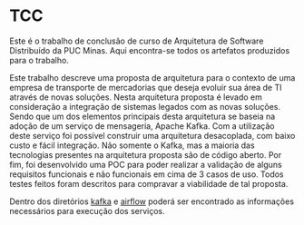 # TCC
Este é o trabalho de conclusão de curso de Arquitetura de Software Distribuído da PUC Minas.
Aqui encontra-se todos os artefatos produzidos para o trabalho.

Este trabalho descreve uma proposta de arquitetura para o contexto de uma empresa de transporte de mercadorias que
deseja evoluir sua área de TI através de novas soluções. Nesta arquitetura proposta é levado em consideração a
integração de sistemas legados com as novas soluções. Sendo que um dos elementos principais desta arquitetura se
baseia na adoção de um serviço de mensageria, Apache Kafka. Com a utilização deste serviço foi possível construir
uma arquitetura desacoplada, com baixo custo e fácil integração. Não somente o Kafka, mas a maioria das tecnologias
presentes na arquitetura proposta são de código aberto. Por fim, foi desenvolvido uma POC para poder realizar
a validação de alguns requisitos funcionais e não funcionais em cima de 3 casos de uso. Todos testes feitos foram
descritos para compravar a viabilidade de tal proposta.


Dentro dos diretórios [kafka](kafka) e [airflow](airflow) poderá ser encontrado as informações necessários para execução dos serviços.
